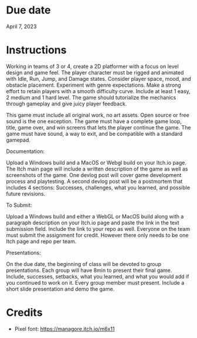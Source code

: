 # Due date

April 7, 2023

# Instructions

Working in teams of 3 or 4, create a 2D platformer with a focus on level design and game feel.
The player character must be rigged and animated with Idle, Run, Jump, and Damage states.
Consider player space, mood, and obstacle placement. Experiment with genre expectations.
Make a strong effort to retain players with a smooth difficulty curve. Include at least 1 easy, 2
medium and 1 hard level. The game should tutorialize the mechanics through gameplay and
give juicy player feedback.

This game must include all original work, no art assets. Open source or free sound is the one
exception. The game must have a complete game loop, title, game over, and win screens that
lets the player continue the game. The game must have sound, a way to exit, and be
compatible with a standard gamepad.

Documentation:

Upload a Windows build and a MacOS or Webgl build on your ltch.io page. The Itch main page
will include a written description of the game as well as screenshots of the game. One devlog
post will cover game development process and playtesting. A second devlog post will be a
postmortem that includes 4 sections: Successes, challenges, what you learned, and possible
future revisions.

To Submit:

Upload a Windows build and either a WebGL or MacOS build along with a paragraph
description on your Itch.io page and paste the link in the text submission field. Include the link
to your repo as well. Everyone on the team must submit the assignment for credit. However
there only needs to be one Itch page and repo per team.

Presentations:

On the due date, the beginning of class will be devoted to group presentations. Each group will
have 8min to present their final game. Include, successes, setbacks, what you learned, and
what you would add if you continued to work on it. Every group member must present. Include
a short slide presentation and demo the game.

# Credits

- Pixel font: https://managore.itch.io/m6x11
